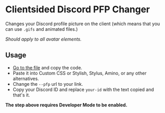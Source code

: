 # Clientsided Discord PFP Changer
Changes your Discord profile picture on the client (which means that you can use `.gifs` and animated files.)

*Should apply to all avatar elements.*

## Usage
- [Go to the file](https://github.com/GUIDEVELOCI/discord-pfp-changer/blob/main/discordpfpchanger.css) and copy the code.
- Paste it into Custom CSS or Stylish, Stylus, Amino, or any other alternatives.
- Change the `--pfp` url to your link.
- Copy your Discord ID and replace `your-id` with the text copied and that's it.

**The step above requires Developer Mode to be enabled.**
